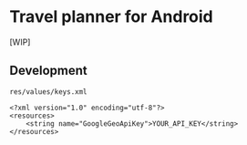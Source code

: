 # Travel planner for Android

[WIP]


## Development

`res/values/keys.xml`

```
<?xml version="1.0" encoding="utf-8"?>
<resources>
    <string name="GoogleGeoApiKey">YOUR_API_KEY</string>
</resources>
```

